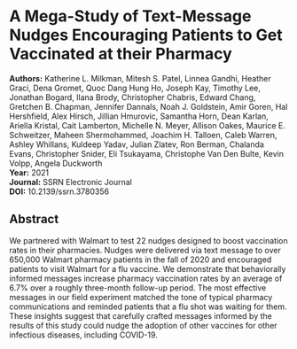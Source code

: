 # A Mega-Study of Text-Message Nudges Encouraging Patients to Get Vaccinated at their Pharmacy

**Authors:** Katherine L. Milkman, Mitesh S. Patel, Linnea Gandhi, Heather Graci, Dena Gromet, Quoc Dang Hung Ho, Joseph Kay, Timothy Lee, Jonathan Bogard, Ilana Brody, Christopher Chabris, Edward Chang, Gretchen B. Chapman, Jennifer Dannals, Noah J. Goldstein, Amir Goren, Hal Hershfield, Alex Hirsch, Jillian Hmurovic, Samantha Horn, Dean Karlan, Ariella Kristal, Cait Lamberton, Michelle N. Meyer, Allison Oakes, Maurice E. Schweitzer, Maheen Shermohammed, Joachim H. Talloen, Caleb Warren, Ashley Whillans, Kuldeep Yadav, Julian Zlatev, Ron Berman, Chalanda Evans, Christopher Snider, Eli Tsukayama, Christophe Van Den Bulte, Kevin Volpp, Angela Duckworth  
**Year:** 2021  
**Journal:** SSRN Electronic Journal  
**DOI:** 10.2139/ssrn.3780356  

## Abstract
We partnered with Walmart to test 22 nudges designed to boost vaccination rates in their pharmacies. Nudges were delivered via text message to over 650,000 Walmart pharmacy patients in the fall of 2020 and encouraged patients to visit Walmart for a flu vaccine. We demonstrate that behaviorally informed messages increase pharmacy vaccination rates by an average of 6.7% over a roughly three-month follow-up period. The most effective messages in our field experiment matched the tone of typical pharmacy communications and reminded patients that a flu shot was waiting for them. These insights suggest that carefully crafted messages informed by the results of this study could nudge the adoption of other vaccines for other infectious diseases, including COVID-19.

